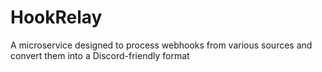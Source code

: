 # HookRelay
 A microservice designed to process webhooks from various sources and convert them into a Discord-friendly format
